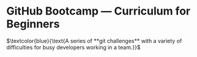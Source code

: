 # GitHub Bootcamp — Curriculum for Beginners

$`\textcolor{blue}{\text{A series of **git challenges** with a variety of difficulties for busy developers working in a team.}}`$ 